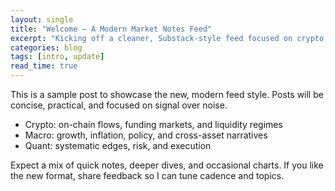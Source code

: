 ```yaml
---
layout: single
title: "Welcome – A Modern Market Notes Feed"
excerpt: "Kicking off a cleaner, Substack-style feed focused on crypto, macro, and quant notes."
categories: blog
tags: [intro, update]
read_time: true
---
```


This is a sample post to showcase the new, modern feed style. Posts will be concise, practical, and focused on signal over noise.

- Crypto: on-chain flows, funding markets, and liquidity regimes
- Macro: growth, inflation, policy, and cross-asset narratives
- Quant: systematic edges, risk, and execution

Expect a mix of quick notes, deeper dives, and occasional charts. If you like the new format, share feedback so I can tune cadence and topics.


